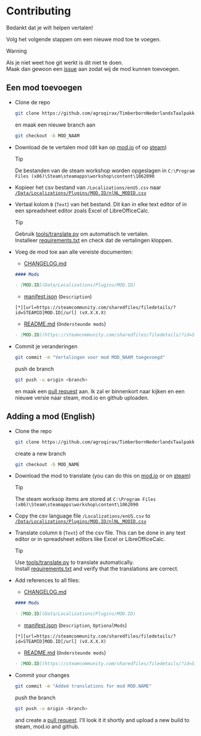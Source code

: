 # Contributing

Bedankt dat je wilt helpen vertalen!

Volg het volgende stappen om een nieuwe mod toe te voegen.

> [!WARNING]
> Als je niet weet hoe git werkt is dit niet te doen.<br>
> Maak dan gewoon een [issue](https://github.com/agroqirax/TimberbornNederlandsTaalpakket/issues/new?template=new-translations.yml) aan zodat wij de mod kunnen toevoegen.

## Een mod toevoegen

- Clone de repo

  ```sh
  git clone https://github.com/agroqirax/TimberbornNederlandsTaalpakket.git
  ```

  en maak een nieuwe branch aan

  ```sh
  git checkout -b MOD_NAAM
  ```

- Download de te vertalen mod (dit kan op [mod.io](https://mod.io/g/timberborn) of op [steam](https://steamcommunity.com/app/1062090/workshop/))

  > [!TIP]
  > De bestanden van de steam workshop worden opgeslagen in `C:\Program Files (x86)\Steam\steamapps\workshop\content\1062090`

- Kopieer het csv bestand van `/Localizations/enUS.csv` naar [`/Data/Localizations/Plugins/MOD.ID/nlNL_MODID.csv`](/Data/Localizations/Plugins)

- Vertaal kolom `B` (`Text`) van het bestand. Dit kan in elke text editor of in een spreadsheet editor zoals Excel of LibreOfficeCalc.

  > [!TIP]
  > Gebruik [tools/translate.py](tools/translate.py) om automatisch te vertalen.<br>
  > Installeer [requirements.txt](tools/requirements.txt) en check dat de vertalingen kloppen.

- Voeg de mod toe aan alle vereiste documenten:

  - [CHANGELOG.md](CHANGELOG.md)

  ```md
  #### Mods

  - [MOD.ID](Data/Localizations/Plugins/MOD.ID)
  ```

  - [manifest.json](manifest.json) (`Description`)

  ```
  [*][url=https://steamcommunity.com/sharedfiles/filedetails/?id=STEAMID]MOD.ID[/url] (vX.X.X.X)
  ```

  - [README.md](README.md) (`Ondersteunde mods`)

  ```md
  - [MOD.ID](https://steamcommunity.com/sharedfiles/filedetails/?id=STEAMID) (vX.X.X.X)
  ```

- Commit je veranderingen
  ```sh
  git commit -m "Vertalingen voor mod MOD_NAAM toegevoegd"
  ```
  push de branch
  ```sh
  git push -u origin <branch>
  ```
  en maak een [pull request](https://github.com/agroqirax/TimberbornNederlandsTaalpakket/compares) aan.
  Ik zal er binnenkort naar kijken en een nieuwe versie naar steam, mod.io en github uploaden.

## Adding a mod (English)

- Clone the repo

  ```sh
  git clone https://github.com/agroqirax/TimberbornNederlandsTaalpakket.git
  ```

  create a new branch

  ```sh
  git checkout -b MOD_NAME
  ```

- Download the mod to translate (you can do this on [mod.io](https://mod.io/g/timberborn) or on [steam](https://steamcommunity.com/app/1062090/workshop/))

  > [!TIP]
  > The steam worksop items are stored at `C:\Program Files (x86)\Steam\steamapps\workshop\content\1062090`

- Copy the csv language file `/Localizations/enUS.csv` to [`/Data/Localizations/Plugins/MOD.ID/nlNL_MODID.csv`](/Data/Localizations/Plugins)

- Translate column `B` (`Text`) of the csv file. This can be done in any text editor or in spreadsheet editors like Excel or LibreOfficeCalc.

  > [!TIP]
  > Use [tools/translate.py](tools/translate.py) to translate automatically.<br>
  > Install [requirements.txt](tools/requirements.txt) and verify that the translations are correct.

- Add references to all files:

  - [CHANGELOG.md](CHANGELOG.md)

  ```md
  #### Mods

  - [MOD.ID](Data/Localizations/Plugins/MOD.ID)
  ```

  - [manifest.json](manifest.json) (`Description`, `OptionalMods`)

  ```
  [*][url=https://steamcommunity.com/sharedfiles/filedetails/?id=STEAMID]MOD.ID[/url] (vX.X.X.X)
  ```

  - [README.md](README.md) (`Ondersteunde mods`)

  ```md
  - [MOD.ID](https://steamcommunity.com/sharedfiles/filedetails/?id=STEAMID) (vX.X.X.X)
  ```

- Commit your changes
  ```sh
  git commit -m "Added translations for mod MOD.NAME"
  ```
  push the branch
  ```sh
  git push -u origin <branch>
  ```
  and create a [pull request](https://github.com/agroqirax/TimberbornNederlandsTaalpakket/compares).
  I'll look it it shortly and upload a new build to steam, mod.io and github.
